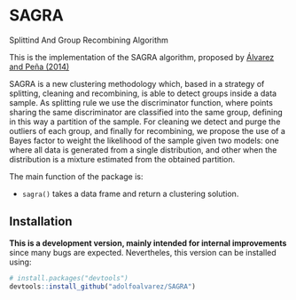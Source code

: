 # SAGRA
Splittind And Group Recombining Algorithm

This is the implementation of the SAGRA algorithm, proposed by 
[Álvarez and Peña (2014)](http://e-archivo.uc3m.es/handle/10016/19233)

SAGRA is a new clustering methodology which, based in a strategy of splitting, 
cleaning and recombining, is able to detect groups inside a data sample. 
As splitting rule we use the discriminator function, where points 
sharing the same discriminator are classified into the same group, defining in this
way a partition of the sample. For cleaning we detect and purge the outliers of
each group, and finally for recombining, we propose the use of a Bayes factor
to weight the likelihood of the sample given two models: one where all data is
generated from a single distribution, and other when the distribution is a mixture
estimated from the obtained partition.

The main function of the package is:

* `sagra()` takes a data frame and return a clustering solution.

## Installation

**This is a development version, mainly intended for internal improvements** since many bugs are expected.
Nevertheles, this version can be installed using:

```R
# install.packages("devtools")
devtools::install_github("adolfoalvarez/SAGRA")
```
